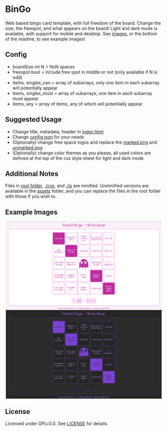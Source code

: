 # BinGo

Web based bingo card template, with full freedom of the board. Change the size, the freespot, and what appears on the board! Light and dark mode is available, with support for mobile and desktop. See [images](./images/examples), or the bottom of the readme, to see example images!

## Config

- boardSize int N = NxN spaces
- freespot bool = include free spot in middle or not (only available if N is odd)
- items, singles_can = array of subarrays, only one item in each subarray will potentially appear
- items, singles_must = array of subarrays, one item in each subarray must appear
- items, any = array of items, any of which will potentially appear

## Suggested Usage

- Change title, metadata, header in [index.html](./index.html)
- Change [config.json](./config.json) for your needs
- (Optionally) change free space logos and replace the [marked.png](images/marked.png) and [unmarked.png](images/unmarked.png)
- (Optionally) change color themes as you please, all used colors are defined at the top of the css style sheet for light and dark mode

## Additional Notes

Files in [root folder](./), [./css](./css), and [./js](./js) are minified. Unminified versions are available in the [assets](./assets/) folder, and you can replace the files in the root folder with those if you wish to.

## Example Images

<p align="middle">
  <img align="top" src="./images/examples/example_light.png" width="500" alt="Example bingo website image of light mode, with white and pink theme" />
  <img align="top" src="./images/examples/example_dark.png" width="500" alt="Example bingo website image of dark mode, with grey and purple theme"/>
</p>

## License

Licensed under GPLv3.0. See [LICENSE](./LICENSE) for details.
